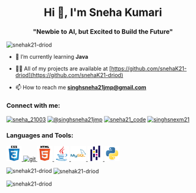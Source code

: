 <h1 align="center">Hi 👋, I'm Sneha Kumari</h1>
<h3 align="center">"Newbie to AI, but Excited to Build the Future"</h3>

<p align="left"> <img src="https://komarev.com/ghpvc/?username=snehak21-driod&label=Profile%20views&color=0e75b6&style=flat" alt="snehak21-driod" /> </p>

- 🌱 I’m currently learning **Java**

- 👨‍💻 All of my projects are available at [https://github.com/snehaK21-driod](https://github.com/snehaK21-driod)

- 📫 How to reach me **singhsneha21jmp@gmail.com**

<h3 align="left">Connect with me:</h3>
<p align="left">
<a href="https://instagram.com/sneha_21003" target="blank"><img align="center" src="https://raw.githubusercontent.com/rahuldkjain/github-profile-readme-generator/master/src/images/icons/Social/instagram.svg" alt="sneha_21003" height="30" width="40" /></a>
<a href="https://www.hackerrank.com/@singhsneha21jmp" target="blank"><img align="center" src="https://raw.githubusercontent.com/rahuldkjain/github-profile-readme-generator/master/src/images/icons/Social/hackerrank.svg" alt="@singhsneha21jmp" height="30" width="40" /></a>
<a href="https://www.leetcode.com/sneha21_code" target="blank"><img align="center" src="https://raw.githubusercontent.com/rahuldkjain/github-profile-readme-generator/master/src/images/icons/Social/leet-code.svg" alt="sneha21_code" height="30" width="40" /></a>
<a href="https://auth.geeksforgeeks.org/user/singhsnexm21" target="blank"><img align="center" src="https://raw.githubusercontent.com/rahuldkjain/github-profile-readme-generator/master/src/images/icons/Social/geeks-for-geeks.svg" alt="singhsnexm21" height="30" width="40" /></a>
</p>

<h3 align="left">Languages and Tools:</h3>
<p align="left"> <a href="https://www.w3schools.com/css/" target="_blank" rel="noreferrer"> <img src="https://raw.githubusercontent.com/devicons/devicon/master/icons/css3/css3-original-wordmark.svg" alt="css3" width="40" height="40"/> </a> <a href="https://git-scm.com/" target="_blank" rel="noreferrer"> <img src="https://www.vectorlogo.zone/logos/git-scm/git-scm-icon.svg" alt="git" width="40" height="40"/> </a> <a href="https://www.w3.org/html/" target="_blank" rel="noreferrer"> <img src="https://raw.githubusercontent.com/devicons/devicon/master/icons/html5/html5-original-wordmark.svg" alt="html5" width="40" height="40"/> </a> <a href="https://www.java.com" target="_blank" rel="noreferrer"> <img src="https://raw.githubusercontent.com/devicons/devicon/master/icons/java/java-original.svg" alt="java" width="40" height="40"/> </a> <a href="https://www.mysql.com/" target="_blank" rel="noreferrer"> <img src="https://raw.githubusercontent.com/devicons/devicon/master/icons/mysql/mysql-original-wordmark.svg" alt="mysql" width="40" height="40"/> </a> <a href="https://pandas.pydata.org/" target="_blank" rel="noreferrer"> <img src="https://raw.githubusercontent.com/devicons/devicon/2ae2a900d2f041da66e950e4d48052658d850630/icons/pandas/pandas-original.svg" alt="pandas" width="40" height="40"/> </a> <a href="https://www.python.org" target="_blank" rel="noreferrer"> <img src="https://raw.githubusercontent.com/devicons/devicon/master/icons/python/python-original.svg" alt="python" width="40" height="40"/> </a> </p>

<p><img align="left" src="https://github-readme-stats.vercel.app/api/top-langs?username=snehak21-driod&show_icons=true&locale=en&layout=compact" alt="snehak21-driod" /></p>

<p>&nbsp;<img align="center" src="https://github-readme-stats.vercel.app/api?username=snehak21-driod&show_icons=true&locale=en" alt="snehak21-driod" /></p>

<p><img align="center" src="https://github-readme-streak-stats.herokuapp.com/?user=snehak21-driod&" alt="snehak21-driod" /></p>

